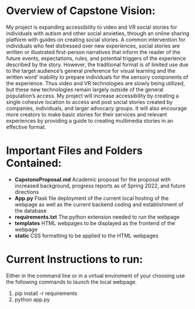 # Overview of Capstone Vision:
My project is expanding accessibility to video and VR social stories for individuals with autism and other social anxieties, through an online sharing platform with guides on creating social stories. A common intervention for individuals who feel distressed over new experiences, social stories are written or illustrated first-person narratives that inform the reader of the future events, expectations, rules, and potential triggers of the experience described by the story. However, the traditional format is of limited use due to the target audience’s general preference for visual learning and the written word’ inability to prepare individuals for the sensory components of the experience. Thus video and VR technologies are slowly being utilized, but these new technologies remain largely outside of the general population’s access. My project will increase accessibility by creating a single cohesive location to access and post social stories created by companies, individuals, and larger advocacy groups. It will also encourage more creators to make basic stories for their services and relevant experiences by providing a guide to creating multimedia stories in an effective format. 


# Important Files and Folders Contained:
- __CapstoneProposal.md__ Academic proposal for the proposal with increased background, progress reports as of Spring 2022, and future directions 
- __App.py__ Flask file deployment of the current local hosting of the webpage as well as the current backend coding and establishment of the database
- __requirements.txt__ The python extension needed to run the webpage
- __templates__ HTML webpages to be displayed as the frontend of the webpage
- __static__ CSS formatting to be applied to the HTML webpages


# Current Instructions to run:
Either in the command line or in a virtual enviroment of your choosing use the following commands to launch the local webpage. 
1. pip install -r requirements
2. python app.py
